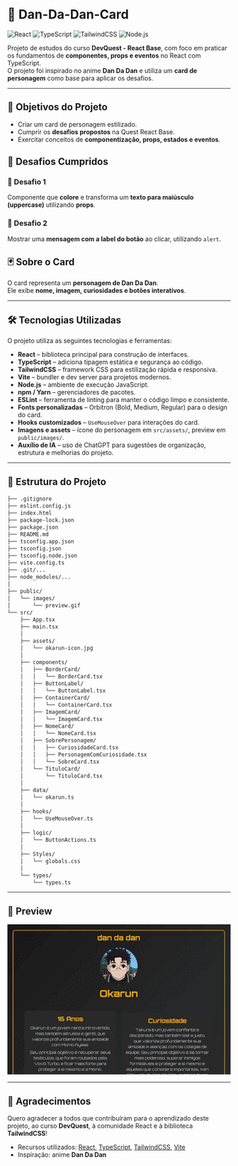 # 🎴 Dan-Da-Dan-Card

![React](https://img.shields.io/badge/React-18.2.0-blue?logo=react&logoColor=white)
![TypeScript](https://img.shields.io/badge/TypeScript-5.2.2-blue?logo=typescript&logoColor=white)
![TailwindCSS](https://img.shields.io/badge/TailwindCSS-3.5.3-blue?logo=tailwind-css&logoColor=white)
![Node.js](https://img.shields.io/badge/Node.js-20.6.1-green?logo=node.js&logoColor=white)

Projeto de estudos do curso **DevQuest - React Base**, com foco em praticar os fundamentos de **componentes, props e eventos** no React com TypeScript.  
O projeto foi inspirado no anime **Dan Da Dan** e utiliza um **card de personagem** como base para aplicar os desafios.

---

## 🎯 Objetivos do Projeto
- Criar um card de personagem estilizado.
- Cumprir os **desafios propostos** na Quest React Base.
- Exercitar conceitos de **componentização, props, estados e eventos**.

## 🧩 Desafios Cumpridos

### 🔹 Desafio 1  
Componente que **colore** e transforma um **texto para maiúsculo (uppercase)** utilizando **props**.

### 🔹 Desafio 2  
Mostrar uma **mensagem com a label do botão** ao clicar, utilizando `alert`.

## 🃏 Sobre o Card

O card representa um **personagem de Dan Da Dan**.  
Ele exibe **nome, imagem, curiosidades e botões interativos**.  

---

## 🛠️ Tecnologias Utilizadas

O projeto utiliza as seguintes tecnologias e ferramentas:

- **React** – biblioteca principal para construção de interfaces.
- **TypeScript** – adiciona tipagem estática e segurança ao código.
- **TailwindCSS** – framework CSS para estilização rápida e responsiva.
- **Vite** – bundler e dev server para projetos modernos.
- **Node.js** – ambiente de execução JavaScript.
- **npm / Yarn** – gerenciadores de pacotes.
- **ESLint** – ferramenta de linting para manter o código limpo e consistente.
- **Fonts personalizadas** – Orbitron (Bold, Medium, Regular) para o design do card.
- **Hooks customizados** – `UseMouseOver` para interações do card.
- **Imagens e assets** – ícone do personagem em `src/assets/`, preview em `public/images/`.
- **Auxílio de IA** – uso de ChatGPT para sugestões de organização, estrutura e melhorias do projeto.

---

## 📂 Estrutura do Projeto

```text
├── .gitignore
├── eslint.config.js
├── index.html
├── package-lock.json
├── package.json
├── README.md
├── tsconfig.app.json
├── tsconfig.json
├── tsconfig.node.json
├── vite.config.ts
├── .git/...                
├── node_modules/...        
│
├── public/
│   └── images/
│       └── preview.gif       
└── src/
    ├── App.tsx
    ├── main.tsx
    │
    ├── assets/
    │   └── okarun-icon.jpg    
    │
    ├── components/
    │   ├── BorderCard/
    │   │   └── BorderCard.tsx
    │   ├── ButtonLabel/    
    │   │   └── ButtonLabel.tsx
    │   ├── ContainerCard/
    │   │   └── ContainerCard.tsx
    │   ├── ImagemCard/
    │   │   └── ImagemCard.tsx
    │   ├── NomeCard/
    │   │   └── NomeCard.tsx
    │   ├── SobrePersonagem/
    │   │   ├── CuriosidadeCard.tsx
    │   │   ├── PersonagemComCuriosidade.tsx
    │   │   └── SobreCard.tsx
    │   └── TituloCard/     
    │       └── TituloCard.tsx
    │
    ├── data/
    │   └── okarun.ts       
    │
    ├── hooks/
    │   └── UseMouseOver.ts 
    │
    ├── logic/
    │   └── ButtonActions.ts
    │
    ├── Styles/
    │   └── globals.css     
    │
    └── types/
        └── types.ts         
```

---

## 👀 Preview

![Preview do Dan-Da-Dan-Card](public/images/preview.gif)  

---

## 🙏 Agradecimentos

Quero agradecer a todos que contribuíram para o aprendizado deste projeto, ao curso **DevQuest**, à comunidade React e à biblioteca **TailwindCSS**!   

- Recursos utilizados: [React](https://reactjs.org/), [TypeScript](https://www.typescriptlang.org/), [TailwindCSS](https://tailwindcss.com/), [Vite](https://vitejs.dev/)  
- Inspiração: anime **Dan Da Dan**